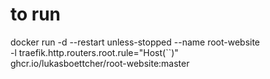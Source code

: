 # to run
docker run -d --restart unless-stopped --name root-website \
    -l traefik.http.routers.root.rule="Host(\`<HOST>\`)" \
    ghcr.io/lukasboettcher/root-website:master